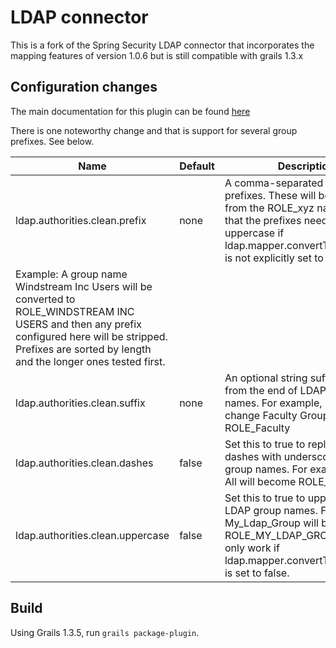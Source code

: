 # LDAP connector

This is a fork of the Spring Security LDAP connector that incorporates the mapping features of version 1.0.6 but is still compatible with grails 1.3.x

## Configuration changes

The main documentation for this plugin can be found [here](http://grails-plugins.github.io/grails-spring-security-ldap/docs/manual.106/guide/single.html#3.%20Configuration)

There is one noteworthy change and that is support for several group prefixes. See below.

| Name | Default | Description |
-------|---------|--------------
|ldap.authorities.clean.prefix |none| A comma-separated list of prefixes. These will be stripped from the ROLE_xyz name. Note that the prefixes need to be uppercase if ldap.mapper.convertToUpperCase is not explicitly set to false! 
Example: A group name Windstream Inc Users will be converted to ROLE_WINDSTREAM INC USERS and then any prefix configured here will be stripped. Prefixes are sorted by length and the longer ones tested first. |
|ldap.authorities.clean.suffix|none|An optional string suffix to strip from the end of LDAP group names. For example, 'Group' will change Faculty Group to ROLE_Faculty|
|ldap.authorities.clean.dashes|false|Set this to true to replace all dashes with underscores in LDAP group names. For example, Staff-All will become ROLE_Staff_All|
|ldap.authorities.clean.uppercase|false|Set this to true to uppercase all LDAP group names. For example, My_Ldap_Group will become ROLE_MY_LDAP_GROUP. This will only work if ldap.mapper.convertToUpperCase is set to false.|

## Build

Using Grails 1.3.5, run `grails package-plugin`.
